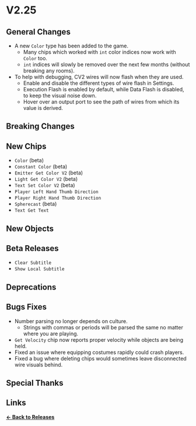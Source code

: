 # V2.25

## General Changes

- A new `Color` type has been added to the game.
  - Many chips which worked with `int` color indices now work with `Color` too.
  - `int` indices will slowly be removed over the next few months (without breaking any rooms).
- To help with debugging, CV2 wires will now flash when they are used.
  - Enable and disable the different types of wire flash in Settings.
  - Execution Flash is enabled by default, while Data Flash is disabled, to keep the visual noise down.
  - Hover over an output port to see the path of wires from which its value is derived.

## Breaking Changes

## New Chips

- `Color` (beta)
- `Constant Color` (beta)
- `Emitter Get Color V2` (beta)
- `Light Get Color V2` (beta)
- `Text Set Color V2` (beta)
- `Player Left Hand Thumb Direction`
- `Player Right Hand Thumb Direction`
- `Spherecast` (beta)
- `Text Get Text`

## New Objects

## Beta Releases

- `Clear Subtitle`
- `Show Local Subtitle`

## Deprecations

## Bugs Fixes

- Number parsing no longer depends on culture.
  - Strings with commas or periods will be parsed the same no matter where you are playing.
- `Get Velocity` chip now reports proper velocity while objects are being held.
- Fixed an issue where equipping costumes rapidly could crash players.
- Fixed a bug where deleting chips would sometimes leave disconnected wire visuals behind.

## Special Thanks

## Links

**[<- Back to Releases](https://tyleo-rec.github.io/CircuitsV2Resources/releases/)**

